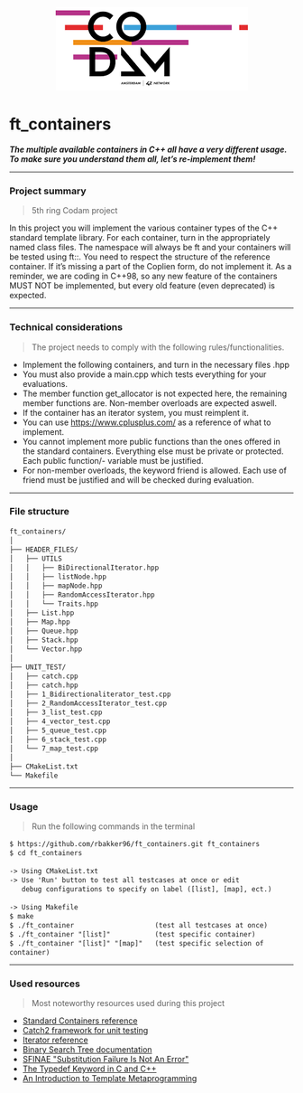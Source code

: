 <p align="center">
  <img src="https://github.com/rbakker96/images/blob/master/codam_logo.png">
</p>

# ft_containers
***The multiple available containers in C++ all have a very different usage. To make sure you understand them all, let’s re-implement them!***

---

### Project summary
> 5th ring Codam project

In this project you will implement the various container types of the C++ standard template library. For each container, turn in the appropriately named class files. The namespace will always be ft and your containers will be tested using ft::<container>. You need to respect the structure of the reference container. If it’s missing a part of the Coplien form, do not implement it. As a reminder, we are coding in C++98, so any new feature of the containers MUST NOT be implemented, but every old feature (even deprecated) is expected.

---

### Technical considerations
> The project needs to comply with the following rules/functionalities.

- Implement the following containers, and turn in the necessary files <container>.hpp
- You must also provide a main.cpp which tests everything for your evaluations.
- The member function get_allocator is not expected here, the remaining member functions are. Non-member overloads are expected aswell.
- If the container has an iterator system, you must reimplent it.
- You can use https://www.cplusplus.com/ as a reference of what to implement.
- You cannot implement more public functions than the ones offered in the standard containers. Everything else must be private or protected. Each public function/- variable must be justified.
- For non-member overloads, the keyword friend is allowed. Each use of friend must be justified and will be checked during evaluation.

---

### File structure
    ft_containers/
    │
    ├── HEADER_FILES/
    │   ├── UTILS
    │   │   ├── BiDirectionalIterator.hpp
    │   │   ├── listNode.hpp
    │   │   ├── mapNode.hpp
    │   │   ├── RandomAccessIterator.hpp
    │   │   └── Traits.hpp
    │   ├── List.hpp
    │   ├── Map.hpp
    │   ├── Queue.hpp
    │   ├── Stack.hpp
    │   └── Vector.hpp
    │
    ├── UNIT_TEST/
    │   ├── catch.cpp
    │   ├── catch.hpp
    │   ├── 1_Bidirectionaliterator_test.cpp
    │   ├── 2_RandomAccessIterator_test.cpp
    │   ├── 3_list_test.cpp
    │   ├── 4_vector_test.cpp
    │   ├── 5_queue_test.cpp
    │   ├── 6_stack_test.cpp
    │   └── 7_map_test.cpp
    │
    ├── CMakeList.txt
    └── Makefile

---

### Usage
> Run the following commands in the terminal

```shell
$ https://github.com/rbakker96/ft_containers.git ft_containers
$ cd ft_containers

-> Using CMakeList.txt
-> Use 'Run' button to test all testcases at once or edit 
   debug configurations to specify on label ([list], [map], ect.)

-> Using Makefile
$ make
$ ./ft_container                    (test all testcases at once)
$ ./ft_container "[list]"           (test specific container)
$ ./ft_container "[list]" "[map]"   (test specific selection of container)
```

---

### Used resources
> Most noteworthy resources used during this project

- <a href="https://www.cplusplus.com/reference/stl/" target="_blank">Standard Containers reference</a>
- <a href="https://github.com/catchorg/Catch2" target="_blank">Catch2 framework for unit testing</a>
- <a href="https://www.cplusplus.com/reference/iterator/" target="_blank">Iterator reference</a>
- <a href="https://algorithmtutor.com/Data-Structures/Tree/Binary-Search-Trees/" target="_blank">Binary Search Tree documentation</a>
- <a href="https://en.cppreference.com/w/cpp/language/sfinae" target="_blank">SFINAE "Substitution Failure Is Not An Error"</a>
- <a href="https://www.cprogramming.com/tutorial/typedef.html#:~:text=The%20typedef%20keyword%20allows%20the,data%20types%20that%20you%20use." target="_blank">The Typedef Keyword in C and C++</a>
- <a href="http://cppedinburgh.uk/slides/201603-tmp.pdf" target="_blank">An Introduction to Template Metaprogramming</a>

